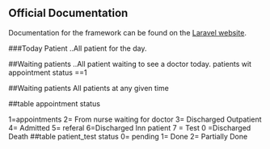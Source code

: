 
## Official Documentation

Documentation for the framework can be found on the [Laravel website](http://laravel.com/docs).

###Today Patient
..All patient for the day.

##Waiting patients
..All patient waiting to see a doctor  today.
patients  wit appointment status ==1

##Waiting patients
All patients at any given time

##table appointment status

1=appointments
2= From nurse waiting for doctor
3= Discharged Outpatient
4= Admitted
5= referal
6=Discharged Inn patient
7 = Test
0 =Discharged Death
##table patient_test status
0= pending
1= Done
2= Partially Done
